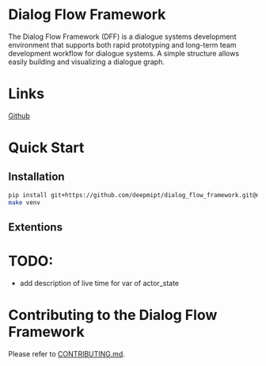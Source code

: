# Dialog Flow Framework

The Dialog Flow Framework (DFF) is a dialogue systems development environment that supports both rapid prototyping and long-term team development workflow for dialogue systems. A simple structure allows easily building and visualizing a dialogue graph.

# Links
[Github](https://github.com/deepmipt/dialog_flow_framework)

# Quick Start

## Installation
```bash
pip install git+https://github.com/deepmipt/dialog_flow_framework.git@dev
make venv
```

## Extentions 
<!-- ### List of extentions -->
<!-- ### Your own extention -->
# TODO:
- add description of live time for var of actor_state

# Contributing to the Dialog Flow Framework

Please refer to [CONTRIBUTING.md](https://github.com/deepmipt/dialog_flow_framework/dev/CONTRIBUTING.md).